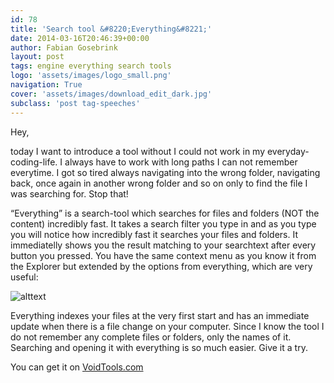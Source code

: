 ```yaml
---
id: 78
title: 'Search tool &#8220;Everything&#8221;'
date: 2014-03-16T20:46:39+00:00
author: Fabian Gosebrink
layout: post
tags: engine everything search tools 
logo: 'assets/images/logo_small.png'
navigation: True
cover: 'assets/images/download_edit_dark.jpg'
subclass: 'post tag-speeches'
---
```


Hey,

today I want to introduce a tool without I could not work in my everyday-coding-life. I always have to work with long paths I can not remember everytime. I got so tired always navigating into the wrong folder, navigating back, once again in another wrong folder and so on only to find the file I was searching for. Stop that!

&#8220;Everything&#8221; is a search-tool which searches for files and folders (NOT the content) incredibly fast. It takes a search filter you type in and as you type you will notice how incredibly fast it searches your files and folders. It immediatelly shows you the result matching to your searchtext after every button you pressed. You have the same context menu as you know it from the Explorer but extended by the options from everything, which are very useful:

![alttext]({{site.baseurl}}assets/images/blogs/2014-03/c366e446-cf69-439d-be7b-b570e90385dc.png)

Everything indexes your files at the very first start and has an immediate update when there is a file change on your computer. Since I know the tool I do not remember any complete files or folders, only the names of it. Searching and opening it with everything is so much easier. Give it a try.

You can get it on [VoidTools.com](http://www.voidtools.com/ "VoidTools.com")
